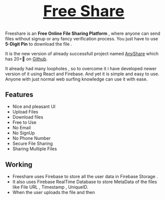 <h1 align="center" style="font-size:50px;"><a href="https://freeshare.vercel.app">Free Share</a></h1>  

Freeshare is an **Free Online File Sharing Platform** , where anyone can send files without signup or any fancy verification process. You just have to use **5-Digit Pin** to download the file .

It is the new version of already successfull project named [AnyShare](https://anyshare.vercel.app/) which has 20+🌟 on [Github](https://github.com/Varshithvhegde/anyshare).

It already had many loopholes , so to overcome it i have developed newer version of it using React and Firebase. And yet it is simple and easy to use. Anyone with just normal web surfing knowledge can use it with ease. 

## Features
- Nice and pleasant UI 
- Upload Files
- Download files
- Free to Use
- No Email
- No SignUp
- No Phone Number
- Secure File Sharing
- Sharing Multiple Files

## Working

- Freeshare uses Firebase to store all the user data in Firebase Storage .
- It also uses Firebase RealTime Database to store MetaData of the files like File URL , Timestamp , UniqueID.
- When the user uploads the file and then 